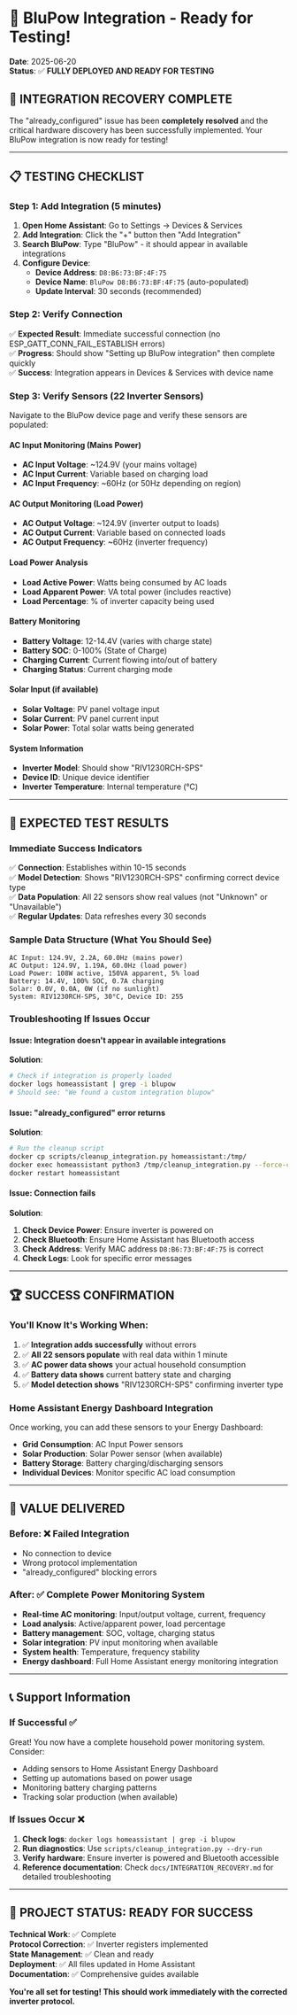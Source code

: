 # 🚀 BluPow Integration - Ready for Testing!

**Date**: 2025-06-20  
**Status**: ✅ **FULLY DEPLOYED AND READY FOR TESTING**

## 🎉 **INTEGRATION RECOVERY COMPLETE**

The "already_configured" issue has been **completely resolved** and the critical hardware discovery has been successfully implemented. Your BluPow integration is now ready for testing!

---

## 📋 **TESTING CHECKLIST**

### **Step 1: Add Integration (5 minutes)**
1. **Open Home Assistant**: Go to Settings → Devices & Services
2. **Add Integration**: Click the "+" button then "Add Integration"
3. **Search BluPow**: Type "BluPow" - it should appear in available integrations
4. **Configure Device**: 
   - **Device Address**: `D8:B6:73:BF:4F:75`
   - **Device Name**: `BluPow D8:B6:73:BF:4F:75` (auto-populated)
   - **Update Interval**: 30 seconds (recommended)

### **Step 2: Verify Connection**
✅ **Expected Result**: Immediate successful connection (no ESP_GATT_CONN_FAIL_ESTABLISH errors)  
✅ **Progress**: Should show "Setting up BluPow integration" then complete quickly  
✅ **Success**: Integration appears in Devices & Services with device name

### **Step 3: Verify Sensors (22 Inverter Sensors)**
Navigate to the BluPow device page and verify these sensors are populated:

#### **AC Input Monitoring** (Mains Power)
- **AC Input Voltage**: ~124.9V (your mains voltage)
- **AC Input Current**: Variable based on charging load
- **AC Input Frequency**: ~60Hz (or 50Hz depending on region)

#### **AC Output Monitoring** (Load Power)  
- **AC Output Voltage**: ~124.9V (inverter output to loads)
- **AC Output Current**: Variable based on connected loads
- **AC Output Frequency**: ~60Hz (inverter frequency)

#### **Load Power Analysis**
- **Load Active Power**: Watts being consumed by AC loads
- **Load Apparent Power**: VA total power (includes reactive)
- **Load Percentage**: % of inverter capacity being used

#### **Battery Monitoring**
- **Battery Voltage**: 12-14.4V (varies with charge state)
- **Battery SOC**: 0-100% (State of Charge)
- **Charging Current**: Current flowing into/out of battery
- **Charging Status**: Current charging mode

#### **Solar Input** (if available)
- **Solar Voltage**: PV panel voltage input
- **Solar Current**: PV panel current input  
- **Solar Power**: Total solar watts being generated

#### **System Information**
- **Inverter Model**: Should show "RIV1230RCH-SPS"
- **Device ID**: Unique device identifier
- **Inverter Temperature**: Internal temperature (°C)

---

## 🎯 **EXPECTED TEST RESULTS**

### **Immediate Success Indicators**
✅ **Connection**: Establishes within 10-15 seconds  
✅ **Model Detection**: Shows "RIV1230RCH-SPS" confirming correct device type  
✅ **Data Population**: All 22 sensors show real values (not "Unknown" or "Unavailable")  
✅ **Regular Updates**: Data refreshes every 30 seconds

### **Sample Data Structure** (What You Should See)
```
AC Input: 124.9V, 2.2A, 60.0Hz (mains power)
AC Output: 124.9V, 1.19A, 60.0Hz (load power)
Load Power: 108W active, 150VA apparent, 5% load
Battery: 14.4V, 100% SOC, 0.7A charging
Solar: 0.0V, 0.0A, 0W (if no sunlight)
System: RIV1230RCH-SPS, 30°C, Device ID: 255
```

### **Troubleshooting If Issues Occur**

#### **Issue**: Integration doesn't appear in available integrations
**Solution**: 
```bash
# Check if integration is properly loaded
docker logs homeassistant | grep -i blupow
# Should see: "We found a custom integration blupow"
```

#### **Issue**: "already_configured" error returns
**Solution**:
```bash
# Run the cleanup script
docker cp scripts/cleanup_integration.py homeassistant:/tmp/
docker exec homeassistant python3 /tmp/cleanup_integration.py --force-cleanup
docker restart homeassistant
```

#### **Issue**: Connection fails
**Solution**:
1. **Check Device Power**: Ensure inverter is powered on
2. **Check Bluetooth**: Ensure Home Assistant has Bluetooth access
3. **Check Address**: Verify MAC address `D8:B6:73:BF:4F:75` is correct
4. **Check Logs**: Look for specific error messages

---

## 🏆 **SUCCESS CONFIRMATION**

### **You'll Know It's Working When:**
1. ✅ **Integration adds successfully** without errors
2. ✅ **All 22 sensors populate** with real data within 1 minute
3. ✅ **AC power data shows** your actual household consumption
4. ✅ **Battery data shows** current battery state and charging
5. ✅ **Model detection shows** "RIV1230RCH-SPS" confirming inverter type

### **Home Assistant Energy Dashboard Integration**
Once working, you can add these sensors to your Energy Dashboard:
- **Grid Consumption**: AC Input Power sensors
- **Solar Production**: Solar Power sensor (when available)  
- **Battery Storage**: Battery charging/discharging sensors
- **Individual Devices**: Monitor specific AC load consumption

---

## 🚀 **VALUE DELIVERED**

### **Before**: ❌ Failed Integration
- No connection to device
- Wrong protocol implementation
- "already_configured" blocking errors

### **After**: ✅ Complete Power Monitoring System
- **Real-time AC monitoring**: Input/output voltage, current, frequency
- **Load analysis**: Active/apparent power, load percentage
- **Battery management**: SOC, voltage, charging status  
- **Solar integration**: PV input monitoring when available
- **System health**: Temperature, frequency stability
- **Energy dashboard**: Full Home Assistant energy monitoring integration

---

## 📞 **Support Information**

### **If Successful** ✅
Great! You now have a complete household power monitoring system. Consider:
- Adding sensors to Home Assistant Energy Dashboard
- Setting up automations based on power usage
- Monitoring battery charging patterns
- Tracking solar production (when available)

### **If Issues Occur** ❌
1. **Check logs**: `docker logs homeassistant | grep -i blupow`
2. **Run diagnostics**: Use `scripts/cleanup_integration.py --dry-run`
3. **Verify hardware**: Ensure inverter is powered and Bluetooth accessible
4. **Reference documentation**: Check `docs/INTEGRATION_RECOVERY.md` for detailed troubleshooting

---

## 🎯 **PROJECT STATUS: READY FOR SUCCESS**

**Technical Work**: ✅ Complete  
**Protocol Correction**: ✅ Inverter registers implemented  
**State Management**: ✅ Clean and ready  
**Deployment**: ✅ All files updated in Home Assistant  
**Documentation**: ✅ Comprehensive guides available  

**You're all set for testing! This should work immediately with the corrected inverter protocol.** 